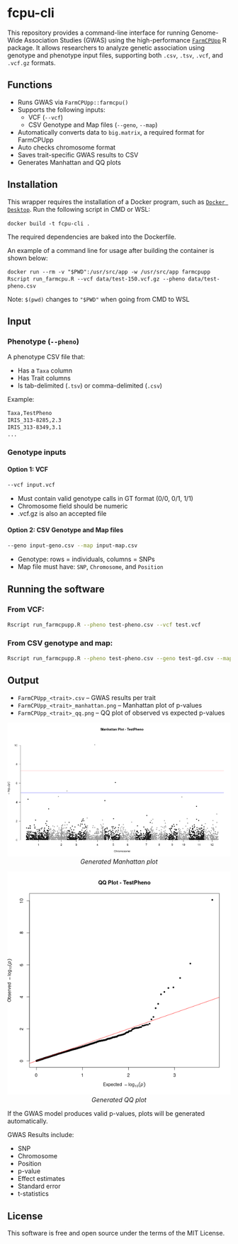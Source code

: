 
# fcpu-cli

This repository provides a command-line interface for running Genome-Wide Association Studies (GWAS) using the high-performance [`FarmCPUpp`](https://github.com/ArtemZhou/FarmCPUpp) R package. It allows researchers to analyze genetic association using genotype and phenotype input files, supporting both `.csv`, `.tsv`, `.vcf`, and `.vcf.gz` formats.

## Functions
- Runs GWAS via `FarmCPUpp::farmcpu()`
- Supports the following inputs:
    - VCF (`--vcf`)
    - CSV Genotype and Map files (`--geno`, `--map`)
- Automatically converts data to `big.matrix`, a required format for FarmCPUpp
- Auto checks chromosome format
- Saves trait-specific GWAS results to CSV
- Generates Manhattan and QQ plots

## Installation

This wrapper requires the installation of a Docker program, such as [`Docker Desktop`](https://www.docker.com/products/docker-desktop/). Run the following script in CMD or WSL:

```docker build -t fcpu-cli .```

The required dependencies are baked into the Dockerfile.

An example of a command line for usage after building the container is shown below:

```CLI
docker run --rm -v "$PWD":/usr/src/app -w /usr/src/app farmcpupp Rscript run_farmcpu.R --vcf data/test-150.vcf.gz --pheno data/test-pheno.csv
```

Note: ```$(pwd)``` changes to ```"$PWD"``` when going from CMD to WSL


## Input

### Phenotype (`--pheno`)
A phenotype CSV file that:
- Has a `Taxa` column
- Has Trait columns
- Is tab-delimited (`.tsv`) or comma-delimited (`.csv`)

Example:
```csv
Taxa,TestPheno
IRIS_313-8285,2.3
IRIS_313-8349,3.1
...
```

### Genotype inputs

#### Option 1: VCF

```bash
--vcf input.vcf
```

- Must contain valid genotype calls in GT format (0/0, 0/1, 1/1)
- Chromosome field should be numeric
- .vcf.gz is also an accepted file

#### Option 2: CSV Genotype and Map files

```bash
--geno input-geno.csv --map input-map.csv
```

- Genotype: rows = individuals, columns = SNPs
- Map file must have: `SNP`, `Chromosome`, and `Position`


## Running the software

### From VCF:
```bash
Rscript run_farmcpupp.R --pheno test-pheno.csv --vcf test.vcf
```

### From CSV genotype and map:
```bash
Rscript run_farmcpupp.R --pheno test-pheno.csv --geno test-gd.csv --map test-gm.csv
```

## Output

- `FarmCPUpp_<trait>.csv` – GWAS results per trait
- `FarmCPUpp_<trait>_manhattan.png` – Manhattan plot of p-values
- `FarmCPUpp_<trait>_qq.png` – QQ plot of observed vs expected p-values
<p align="center">
  <img src="https://github.com/actuallyjustran/fcpu-cli/blob/cd41c80f3e5cb6238d22c67c5c2e910b5c0b8831/results/FarmCPUpp_TestPheno_manhattan.png?raw=true" alt="Manhattan plot" width="600"/>
  <br>
  <em>Generated Manhattan plot</em>
</p>

<p align="center">
  <img src="https://github.com/actuallyjustran/fcpu-cli/blob/cd41c80f3e5cb6238d22c67c5c2e910b5c0b8831/results/FarmCPUpp_TestPheno_qq.png?raw=true" alt="QQ plot" width="600"/>
  <br>
  <em>Generated QQ plot</em>
</p>


If the GWAS model produces valid p-values, plots will be generated automatically.

GWAS Results include:
- SNP
- Chromosome
- Position
- p-value
- Effect estimates
- Standard error
- t-statistics


## License
This software is free and open source under the terms of the MIT License.
